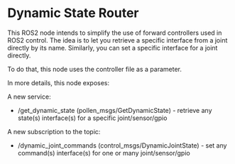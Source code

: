 # Dynamic State Router

This ROS2 node intends to simplify the use of forward controllers used in ROS2 control.
The idea is to let you retrieve a specific interface from a joint directly by its name. Similarly, you can set a specific interface for a joint directly.

To do that, this node uses the controller file as a parameter.

In more details, this node exposes:

A new service:
- /get_dynamic_state (pollen_msgs/GetDynamicState) - retrieve any state(s) interface(s) for a specific joint/sensor/gpio

A new subscription to the topic:
- /dynamic_joint_commands (control_msgs/DynamicJointState) - set any command(s) interface(s) for one or many joint/sensor/gpio
